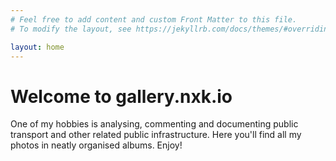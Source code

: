 ```yaml
---
# Feel free to add content and custom Front Matter to this file.
# To modify the layout, see https://jekyllrb.com/docs/themes/#overriding-theme-defaults

layout: home
---
```


# Welcome to gallery.nxk.io

One of my hobbies is analysing, commenting and documenting public transport and other related public infrastructure. Here you'll find all my photos in neatly organised albums. Enjoy!